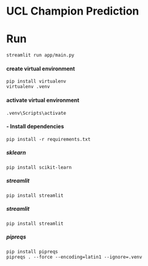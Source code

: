
# UCL Champion Prediction

# Run

```
streamlit run app/main.py
```


#### create virtual environment

```
pip install virtualenv
virtualenv .venv
```

#### activate virtual environment

```
.venv\Scripts\activate
```

#### - Install dependencies
```
pip install -r requirements.txt
```

##### sklearn
```
pip install scikit-learn
```

##### streamlit
```
pip install streamlit
```

##### streamlit
```
pip install streamlit
```

##### pipreqs
```
pip install pipreqs
pipreqs . --force --encoding=latin1 --ignore=.venv
```

